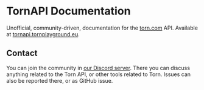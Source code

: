 # TornAPI Documentation

Unofficial, community-driven, documentation for the [torn.com](https://torn.com) API. Available
at [tornapi.tornplayground.eu](https://tornapi.tornplayground.eu/).

## Contact

You can join the community in [our Discord server](https://discord.gg/2wb7GKN). There you can discuss anything related
to the Torn API, or other tools related to Torn. Issues can also be reported there, or as GitHub issue.
